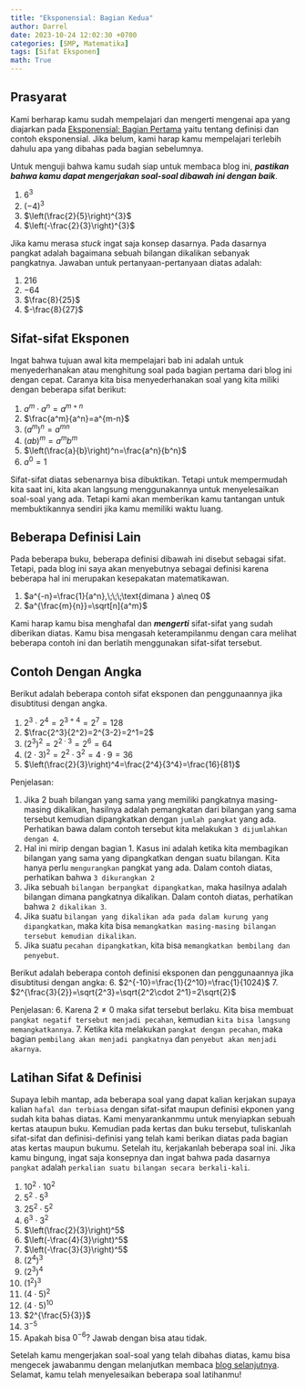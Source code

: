 ```yaml
---
title: "Eksponensial: Bagian Kedua"
author: Darrel
date: 2023-10-24 12:02:30 +0700
categories: [SMP, Matematika]
tags: [Sifat Eksponen]
math: True
---
```


## Prasyarat
Kami berharap kamu sudah mempelajari dan mengerti mengenai apa yang diajarkan pada [Eksponensial: Bagian Pertama](/posts/eksponensial-bagian-pertama/) yaitu tentang definisi dan contoh eksponensial. Jika belum, kami harap kamu mempelajari terlebih dahulu apa yang dibahas pada bagian sebelumnya.

Untuk menguji bahwa kamu sudah siap untuk membaca blog ini, ***pastikan bahwa kamu dapat mengerjakan soal-soal dibawah ini dengan baik***.
1. $6^3$
2. $(-4)^3$
3. $\left(\frac{2}{5}\right)^{3}$
4. $\left(-\frac{2}{3}\right)^{3}$

Jika kamu merasa _stuck_ ingat saja konsep dasarnya. Pada dasarnya pangkat adalah bagaimana sebuah bilangan dikalikan sebanyak pangkatnya. Jawaban untuk pertanyaan-pertanyaan diatas adalah:
1. $216$
2. $-64$
3. $\frac{8}{25}$
4. $-\frac{8}{27}$

## Sifat-sifat Eksponen
Ingat bahwa tujuan awal kita mempelajari bab ini adalah untuk menyederhanakan atau menghitung soal pada bagian pertama dari blog ini dengan cepat. Caranya kita bisa menyederhanakan soal yang kita miliki dengan beberapa sifat berikut:

1. $a^m\cdot a^n=a^{m+n}$
2. $\frac{a^m}{a^n}=a^{m-n}$
3. $(a^m)^n=a^{mn}$
4. $(ab)^m=a^mb^m$
5. $\left(\frac{a}{b}\right)^n=\frac{a^n}{b^n}$
6. $a^0=1$

Sifat-sifat diatas sebenarnya bisa dibuktikan. Tetapi untuk mempermudah kita saat ini, kita akan langsung menggunakannya untuk menyelesaikan soal-soal yang ada. Tetapi kami akan memberikan kamu tantangan untuk membuktikannya sendiri jika kamu memiliki waktu luang. 

## Beberapa Definisi Lain
Pada beberapa buku, beberapa definisi dibawah ini disebut sebagai sifat. Tetapi, pada blog ini saya akan menyebutnya sebagai definisi karena beberapa hal ini merupakan kesepakatan matematikawan.

1. $a^{-n}=\frac{1}{a^n},\;\;\;\text{dimana } a\neq 0$
2. $a^{\frac{m}{n}}=\sqrt[n]{a^m}$

Kami harap kamu bisa menghafal dan ***mengerti*** sifat-sifat yang sudah diberikan diatas. Kamu bisa mengasah keterampilanmu dengan cara melihat beberapa contoh ini dan berlatih menggunakan sifat-sifat tersebut.

## Contoh Dengan Angka
Berikut adalah beberapa contoh sifat eksponen dan penggunaannya jika disubtitusi dengan angka.
1. $2^3\cdot 2^4=2^{3+4}=2^7=128$
2. $\frac{2^3}{2^2}=2^{3-2}=2^1=2$
3. $(2^3)^2=2^{2\cdot 3}=2^6=64$
4. $(2\cdot 3)^2=2^2\cdot 3^2=4\cdot 9=36$
5. $\left(\frac{2}{3}\right)^4=\frac{2^4}{3^4}=\frac{16}{81}$


Penjelasan:
1. Jika 2 buah bilangan yang sama yang memiliki pangkatnya masing-masing dikalikan, hasilnya adalah pemangkatan dari bilangan yang sama tersebut kemudian dipangkatkan dengan `jumlah pangkat` yang ada. Perhatikan bawa dalam contoh tersebut kita melakukan `3 dijumlahkan dengan 4`.
2. Hal ini mirip dengan bagian 1. Kasus ini adalah ketika kita membagikan bilangan yang sama yang dipangkatkan dengan suatu bilangan. Kita hanya perlu `mengurangkan` pangkat yang ada. Dalam contoh diatas, perhatikan bahwa `3 dikurangkan 2`
3. Jika sebuah `bilangan berpangkat dipangkatkan`, maka hasilnya adalah bilangan dimana pangkatnya dikalikan. Dalam contoh diatas, perhatikan bahwa `2 dikalikan 3`.
4. Jika suatu `bilangan yang dikalikan ada pada dalam kurung yang dipangkatkan`, maka kita bisa `memangkatkan masing-masing bilangan tersebut kemudian dikalikan`.
5. Jika suatu `pecahan dipangkatkan`, kita bisa `memangkatkan bembilang dan penyebut`.

Berikut adalah beberapa contoh definisi eksponen dan penggunaannya jika disubtitusi dengan angka:
6. $2^{-10}=\frac{1}{2^10}=\frac{1}{1024}$
7. $2^{\frac{3}{2}}=\sqrt{2^3}=\sqrt{2^2\cdot 2^1}=2\sqrt{2}$

Penjelasan:
6. Karena $2\neq 0$ maka sifat tersebut berlaku. Kita bisa membuat `pangkat negatif tersebut menjadi pecahan`, kemudian `kita bisa langsung memangkatkannya`.
7. Ketika kita melakukan `pangkat dengan pecahan`, maka bagian `pembilang akan menjadi pangkatnya` dan `penyebut akan menjadi akarnya`. 

## Latihan Sifat & Definisi
Supaya lebih mantap, ada beberapa soal yang dapat kalian kerjakan supaya kalian `hafal dan terbiasa` dengan sifat-sifat maupun definisi ekponen yang sudah kita bahas diatas. Kami menyarankanmmu untuk menyiapkan sebuah kertas ataupun buku. Kemudian pada kertas dan buku tersebut, tuliskanlah sifat-sifat dan definisi-definisi yang telah kami berikan diatas pada bagian atas kertas maupun bukumu. Setelah itu, kerjakanlah beberapa soal ini. Jika kamu bingung, ingat saja konsepnya dan ingat bahwa pada dasarnya `pangkat` adalah `perkalian suatu bilangan secara berkali-kali`.

1. $10^2\cdot 10^2$
2. $5^2\cdot 5^3$
3. $25^2 \cdot 5^2$
4. $6^3 \cdot 3^2$
5. $\left(\frac{2}{3}\right)^5$
6. $\left(-\frac{4}{3}\right)^5$
7. $\left(-\frac{3}{3}\right)^5$
8. $(2^4)^3$
9. $(2^3)^4$
10. $(1^2)^3$
11. $(4\cdot 5)^{2}$
12. $(4\cdot 5)^{10}$
13. $2^{\frac{5}{3}}$
14. $3^{-5}$
15. Apakah bisa $0^{-6}?$ Jawab dengan bisa atau tidak.

Setelah kamu mengerjakan soal-soal yang telah dibahas diatas, kamu bisa mengecek jawabanmu dengan melanjutkan membaca [blog selanjutnya](/posts/eksponensial-bagian-ketiga/). Selamat, kamu telah menyelesaikan beberapa soal latihanmu!